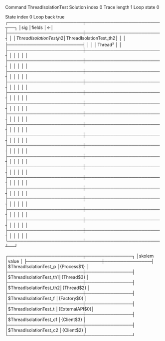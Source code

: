 Command                                  ThreadIsolationTest
Solution index                           0
Trace length                             1
Loop state                               0

State index                              0
Loop back                                true
┌────────────────────────┬────────────────────────┬──┐
│sig                     │fields                  │<-│
├────────────────────────┼────────────────────────┤  │
│$ThreadIsolationTest_th2│$ThreadIsolationTest_th2│  │
│                        ├────────────────────────┤  │
│                        │Thread²                 │  │
├────────────────────────┼────────────────────────┤  │
│                        │                        │  │
├────────────────────────┼────────────────────────┤  │
│                        │                        │  │
├────────────────────────┼────────────────────────┤  │
│                        │                        │  │
├────────────────────────┼────────────────────────┤  │
│                        │                        │  │
├────────────────────────┼────────────────────────┤  │
│                        │                        │  │
├────────────────────────┼────────────────────────┤  │
│                        │                        │  │
├────────────────────────┼────────────────────────┤  │
│                        │                        │  │
├────────────────────────┼────────────────────────┤  │
│                        │                        │  │
├────────────────────────┼────────────────────────┤  │
│                        │                        │  │
├────────────────────────┼────────────────────────┤  │
│                        │                        │  │
├────────────────────────┼────────────────────────┤  │
│                        │                        │  │
├────────────────────────┼────────────────────────┤  │
│                        │                        │  │
├────────────────────────┼────────────────────────┤  │
│                        │                        │  │
├────────────────────────┼────────────────────────┤  │
│                        │                        │  │
├────────────────────────┼────────────────────────┤  │
│                        │                        │  │
├────────────────────────┼────────────────────────┤  │
│                        │                        │  │
├────────────────────────┼────────────────────────┤  │
│                        │                        │  │
├────────────────────────┼────────────────────────┤  │
│                        │                        │  │
└────────────────────────┴────────────────────────┴──┘

┌────────────────────────┬───────────────┐
│skolem                  │value          │
├────────────────────────┼───────────────┤
│$ThreadIsolationTest_p  │{Process$1}    │
├────────────────────────┼───────────────┤
│$ThreadIsolationTest_th1│{Thread$3}     │
├────────────────────────┼───────────────┤
│$ThreadIsolationTest_th2│{Thread$2}     │
├────────────────────────┼───────────────┤
│$ThreadIsolationTest_f  │{Factory$0}    │
├────────────────────────┼───────────────┤
│$ThreadIsolationTest_t  │{ExternalAPI$0}│
├────────────────────────┼───────────────┤
│$ThreadIsolationTest_c1 │{Client$3}     │
├────────────────────────┼───────────────┤
│$ThreadIsolationTest_c2 │{Client$2}     │
└────────────────────────┴───────────────┘

